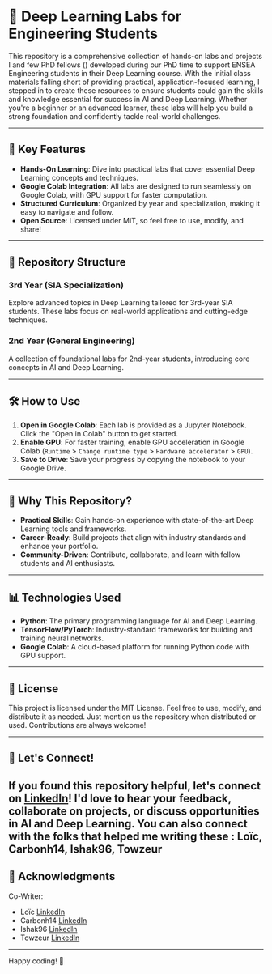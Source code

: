 
# 🚀 Deep Learning Labs for Engineering Students

This repository is a comprehensive collection of hands-on labs and projects I and few PhD fellows () developed during our PhD time to support ENSEA Engineering students in their Deep Learning course. With the initial class materials falling short of providing practical, application-focused learning, I stepped in to create these resources to ensure students could gain the skills and knowledge essential for success in AI and Deep Learning. Whether you're a beginner or an advanced learner, these labs will help you build a strong foundation and confidently tackle real-world challenges.

---

## 🌟 Key Features

- **Hands-On Learning**: Dive into practical labs that cover essential Deep Learning concepts and techniques.
- **Google Colab Integration**: All labs are designed to run seamlessly on Google Colab, with GPU support for faster computation.
- **Structured Curriculum**: Organized by year and specialization, making it easy to navigate and follow.
- **Open Source**: Licensed under MIT, so feel free to use, modify, and share!

---

## 📂 Repository Structure

### **3rd Year (SIA Specialization)**
Explore advanced topics in Deep Learning tailored for 3rd-year SIA students. These labs focus on real-world applications and cutting-edge techniques.

### **2nd Year (General Engineering)**
A collection of foundational labs for 2nd-year students, introducing core concepts in AI and Deep Learning.

---

## 🛠️ How to Use

1. **Open in Google Colab**: Each lab is provided as a Jupyter Notebook. Click the "Open in Colab" button to get started.
2. **Enable GPU**: For faster training, enable GPU acceleration in Google Colab (`Runtime` > `Change runtime type` > `Hardware accelerator` > `GPU`).
3. **Save to Drive**: Save your progress by copying the notebook to your Google Drive.

---

## 🚀 Why This Repository?

- **Practical Skills**: Gain hands-on experience with state-of-the-art Deep Learning tools and frameworks.
- **Career-Ready**: Build projects that align with industry standards and enhance your portfolio.
- **Community-Driven**: Contribute, collaborate, and learn with fellow students and AI enthusiasts.

---

## 📊 Technologies Used

- **Python**: The primary programming language for AI and Deep Learning.
- **TensorFlow/PyTorch**: Industry-standard frameworks for building and training neural networks.
- **Google Colab**: A cloud-based platform for running Python code with GPU support.

---

## 📜 License

This project is licensed under the MIT License. Feel free to use, modify, and distribute it as needed. Just mention us the repository when distributed or used. Contributions are always welcome!

---

## 🔗 Let's Connect!

If you found this repository helpful, let's connect on [LinkedIn](https://www.linkedin.com/in/tharsansenthivel/)! I'd love to hear your feedback, collaborate on projects, or discuss opportunities in AI and Deep Learning.
You can also connect with the folks that helped me writing these : Loïc, Carbonh14, Ishak96, Towzeur
---

## 🙏 Acknowledgments

Co-Writer: 
- Loïc [LinkedIn](https://www.linkedin.com/in/lo%C3%AFc-jezequel-039a95139/)
- Carbonh14 [LinkedIn](https://www.linkedin.com/in/caroline-bonhomme/)
- Ishak96  [LinkedIn](https://www.linkedin.com/in/ishak-ayad/)
- Towzeur [LinkedIn](https://www.linkedin.com/in/nicolas-larue-1750a6159/)

---

Happy coding! 🚀
